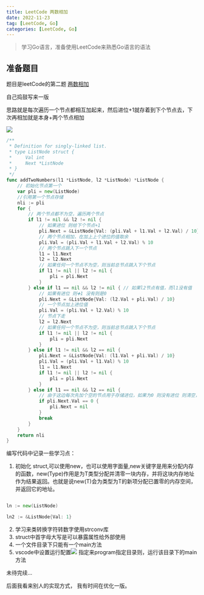 ```yaml
---
title: LeetCode 两数相加
date: 2022-11-23
tag: [LeetCode, Go]
categories: [LeetCode, Go]
---
```

> 学习Go语言，准备使用LeetCode来熟悉Go语言的语法

## 准备题目
题目是leetCode的第二题
[两数相加](https://leetcode.cn/problems/add-two-numbers/)
<!-- more -->
自己捣鼓写来一版

思路就是每次遍历一个节点都相互加起来，然后进位+1就存着到下个节点去，下次再相加就是本身+两个节点相加

![](https://webfan.obs.cn-south-1.myhuaweicloud.com/20221123010421.png)

```Go
/**
 * Definition for singly-linked list.
 * type ListNode struct {
 *     Val int
 *     Next *ListNode
 * }
 */
func addTwoNumbers(l1 *ListNode, l2 *ListNode) *ListNode {
	// 初始化节点第一个
	var pli = new(ListNode)
	//引用第一个节点存储
	nli := pli
	for {
		// 两个节点都不为空，遍历两个节点
		if l1 != nil && l2 != nil {
			// 如果进位 则给下个节点+1
			pli.Next = &ListNode{Val: (pli.Val + l1.Val + l2.Val) / 10}
			// 两个节点相加，在加上上个进位的值取余
			pli.Val = (pli.Val + l1.Val + l2.Val) % 10
			// 两个节点跳入下一个节点
			l1 = l1.Next
			l2 = l2.Next
			// 如果任何一个节点不为空，则当前总节点跳入下个节点
			if l1 != nil || l2 != nil {
				pli = pli.Next
			}
		} else if l1 == nil && l2 != nil { // 如果l2节点有值，而l1没有值
			// 如果有进位 则➕1 没有则是0
			pli.Next = &ListNode{Val: (l2.Val + pli.Val) / 10}
			// 一个节点加上进位值
			pli.Val = (pli.Val + l2.Val) % 10
			// 节点下走
			l2 = l2.Next
			// 如果任何一个节点不为空，则当前总节点跳入下个节点
			if l1 != nil || l2 != nil {
				pli = pli.Next
			}
		} else if l1 != nil && l2 == nil {
			pli.Next = &ListNode{Val: (l1.Val + pli.Val) / 10}
			pli.Val = (pli.Val + l1.Val) % 10
			l1 = l1.Next
			if l1 != nil || l2 != nil {
				pli = pli.Next
			}
		} else if l1 == nil && l2 == nil {
			// 由于这边每次先加个空的节点用于存储进位，如果为0 则没有进位 则清空，如果有则不需要清空
			if pli.Next.Val == 0 {
				pli.Next = nil
			}
			break
		}
	}
	return nli
}

```

编写代码中记录一些学习点：

1. 初始化 struct,可以使用new，也可以使用字面量,new关键字是用来分配内存的函数，new(Type)作用是为T类型分配并清零一块内存，并将这块内存地址作为结果返回。也就是说new(T)会为类型为T的新项分配已置零的内存空间，并返回它的地址。
```go

ln := new(ListNode)

ln2 := &ListNode{Val: 1}
```

2. 学习来类转换字符转数字使用strconv库
3. struct中首字母大写是可以暴露属性给外部使用
4. 一个文件目录下只能有一个main方法
5. vscode中设置运行配置![](https://webfan.obs.cn-south-1.myhuaweicloud.com/20221123013050.png) 指定来program指定目录则，运行该目录下的main方法

未待完续...

后面我看来别人的实现方式， 我有时间在优化一版。